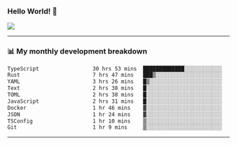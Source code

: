 ### Hello World! 👋

<a>
  <img align="center" src="https://github-readme-stats.vercel.app/api?username=megatunger&count_private=true&include_all_commits=true&bg_color=30,56CCF2,2F80ED&title_color=fff&text_color=fff" />
</a>

------
### 📊 My monthly development breakdown

<!--START_SECTION:waka-->

```txt
TypeScript                 30 hrs 53 mins  █████████████░░░░░░░░░░░░   51.89 %
Rust                       7 hrs 47 mins   ███▒░░░░░░░░░░░░░░░░░░░░░   13.08 %
YAML                       3 hrs 26 mins   █▒░░░░░░░░░░░░░░░░░░░░░░░   05.78 %
Text                       2 hrs 38 mins   █░░░░░░░░░░░░░░░░░░░░░░░░   04.45 %
TOML                       2 hrs 38 mins   █░░░░░░░░░░░░░░░░░░░░░░░░   04.43 %
JavaScript                 2 hrs 31 mins   █░░░░░░░░░░░░░░░░░░░░░░░░   04.24 %
Docker                     1 hr 46 mins    ▓░░░░░░░░░░░░░░░░░░░░░░░░   02.98 %
JSON                       1 hr 24 mins    ▓░░░░░░░░░░░░░░░░░░░░░░░░   02.37 %
TSConfig                   1 hr 10 mins    ▒░░░░░░░░░░░░░░░░░░░░░░░░   01.96 %
Git                        1 hr 9 mins     ▒░░░░░░░░░░░░░░░░░░░░░░░░   01.94 %
```

<!--END_SECTION:waka-->

------

